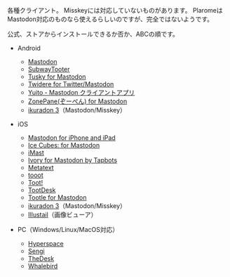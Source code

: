 各種クライアント。
Misskeyには対応していないものがあります。
PlaromeはMastodon対応のものなら使えるらしいのですが、完全ではないようです。

公式、ストアからインストールできるか否か、ABCの順です。

* Android
    * [Mastodon](https://play.google.com/store/apps/details?id=org.joinmastodon.android)
    * [SubwayTooter](https://play.google.com/store/apps/details?id=jp.juggler.subwaytooter)
    * [Tusky for Mastodon](https://play.google.com/store/apps/details?id=com.keylesspalace.tusky)
    * [Twidere for Twitter/Mastodon](https://play.google.com/store/apps/details?id=org.mariotaku.twidere)
    * [Yuito - Mastodon クライアントアプリ](https://play.google.com/store/apps/details?id=net.accelf.yuito)
    * [ZonePane(ぞーぺん) for Mastodon](https://play.google.com/store/apps/details?id=com.zonepane)
    * [ikuradon 3](https://github.com/potproject/ikuradon)（Mastodon/Misskey）

* iOS
    * [Mastodon for iPhone and iPad](https://apps.apple.com/us/app/id1571998974)
    * [Ice Cubes: for Mastodon](https://apps.apple.com/us/app/id6444915884)
    * [iMast](https://apps.apple.com/us/app/id1229461703)
    * [Ivory for Mastodon by Tapbots](https://apps.apple.com/us/app/id6444602274)
    * [Metatext](https://apps.apple.com/us/app/id1523996615)
    * [tooot](https://apps.apple.com/us/app/id1549772269)
    * [Toot!](https://apps.apple.com/us/app/id1229021451)
    * [TootDesk](https://apps.apple.com/app/id1591748028)
    * [Tootle for Mastodon](https://apps.apple.com/us/app/id1236013466)
    * [ikuradon 3](https://github.com/potproject/ikuradon)（Mastodon/Misskey）
    * [Illustail](https://apps.apple.com/jp/app/illustail/id375749531)（画像ビューア）

* PC（Windows/Linux/MacOS対応）
    * [Hyperspace](https://hyperspace.marquiskurt.net/)
    * [Sengi](https://nicolasconstant.github.io/sengi/)
    * [TheDesk](https://thedesk.top/)
    * [Whalebird](https://whalebird.social/)

